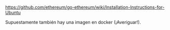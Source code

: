 https://github.com/ethereum/go-ethereum/wiki/Installation-Instructions-for-Ubuntu

Supuestamente también hay una imagen en docker (¡Averiguar!).